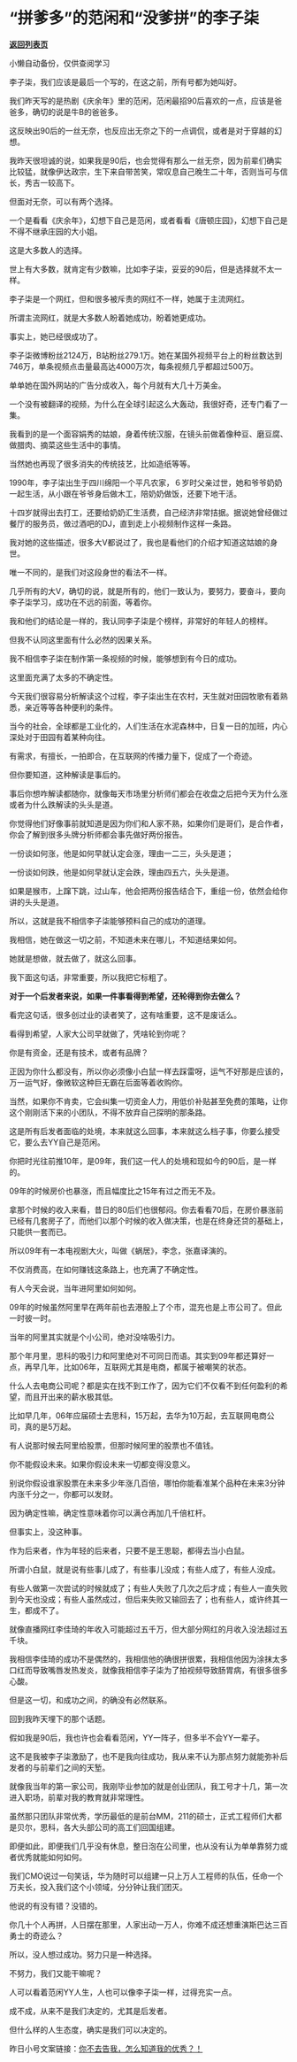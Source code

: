 # “拼爹多”的范闲和“没爹拼”的李子柒

[**返回列表页**](/gzh/记忆承载)

小懒自动备份，仅供查阅学习

李子柒，我们应该是最后一个写的，在这之前，所有号都为她叫好。

  

我们昨天写的是热剧《庆余年》里的范闲，范闲最招90后喜欢的一点，应该是爸爸多，确切的说是牛B的爸爸多。

  

这反映出90后的一丝无奈，也反应出无奈之下的一点调侃，或者是对于穿越的幻想。

  

我昨天很坦诚的说，如果我是90后，也会觉得有那么一丝无奈，因为前辈们确实比较猛，就像伊达政宗，生下来自带苦笑，常叹息自己晚生二十年，否则当可与信长，秀吉一较高下。

  

但面对无奈，可以有两个选择。

  

一个是看看《庆余年》，幻想下自己是范闲，或者看看《唐顿庄园》，幻想下自己是不得不继承庄园的大小姐。

  

这是大多数人的选择。

  

世上有大多数，就肯定有少数嘛，比如李子柒，妥妥的90后，但是选择就不太一样。

  

李子柒是一个网红，但和很多被斥责的网红不一样，她属于主流网红。

  

所谓主流网红，就是大多数人盼着她成功，盼着她更成功。

  

事实上，她已经很成功了。

  

李子柒微博粉丝2124万，B站粉丝279.1万。她在某国外视频平台上的粉丝数达到746万，单条视频点击量最高达4000万次，每条视频几乎都超过500万。

  

单单她在国外网站的广告分成收入，每个月就有大几十万美金。

  

一个没有被翻译的视频，为什么在全球引起这么大轰动，我很好奇，还专门看了一集。

  

我看到的是一个面容娟秀的姑娘，身着传统汉服，在镜头前做着像种豆、磨豆腐、做腊肉、摘菜这些生活中的事情。

  

当然她也再现了很多消失的传统技艺，比如造纸等等。

  

1990年，李子柒出生于四川绵阳一个平凡农家，６岁时父亲过世，她和爷爷奶奶一起生活，从小跟在爷爷身后做木工，陪奶奶做饭，还要下地干活。

  

十四岁就得出去打工，还要给奶奶汇生活费，自己经济非常拮据。据说她曾经做过餐厅的服务员，做过酒吧的DJ，直到走上小视频制作这样一条路。

  

我对她的这些描述，很多大V都说过了，我也是看他们的介绍才知道这姑娘的身世。

  

唯一不同的，是我们对这段身世的看法不一样。

  

几乎所有的大V，确切的说，就是所有的，他们一致认为，要努力，要奋斗，要向李子柒学习，成功在不远的前面，等着你。

  

我和他们的结论是一样的，我认同李子柒是个榜样，非常好的年轻人的榜样。

  

但我不认同这里面有什么必然的因果关系。

  

我不相信李子柒在制作第一条视频的时候，能够想到有今日的成功。

  

这里面充满了太多的不确定性。

  

今天我们很容易分析解读这个过程，李子柒出生在农村，天生就对田园牧歌有着熟悉，亲近等等各种便利的条件。

  

当今的社会，全球都是工业化的，人们生活在水泥森林中，日复一日的加班，内心深处对于田园有着某种向往。

  

有需求，有擅长，一拍即合，在互联网的传播力量下，促成了一个奇迹。

  

但你要知道，这种解读是事后的。

  

事后你想咋解读都随你，就像每天市场里分析师们都会在收盘之后把今天为什么涨或者为什么跌解读的头头是道。

  

你觉得他们好像事前就知道是因为你们和人家不熟，如果你们是哥们，是合作者，你会了解到很多头牌分析师都会事先做好两份报告。

  

一份谈如何涨，他是如何早就认定会涨，理由一二三，头头是道；

一份谈如何跌，他是如何早就认定会跌，理由四五六，头头是道。

  

如果是猴市，上蹿下跳，过山车，他会把两份报告结合下，重组一份，依然会给你讲的头头是道。

  

所以，这就是我不相信李子柒能够预料自己的成功的道理。

  

我相信，她在做这一切之前，不知道未来在哪儿，不知道结果如何。

  

她就是想做，就去做了，就这么回事。

  

我下面这句话，非常重要，所以我把它标粗了。

  

 **对于一个后发者来说，如果一件事看得到希望，还轮得到你去做么？**

  

看完这句话，很多创过业的读者笑了，这有啥重要，这不是废话么。

  

看得到希望，人家大公司早就做了，凭啥轮到你呢？

  

你是有资金，还是有技术，或者有品牌？

  

正因为你什么都没有，所以你必须像小白鼠一样去踩雷呀，运气不好那是应该的，万一运气好，像微软这种巨无霸在后面等着收购你。

  

当然，如果你不肯卖，它会纠集一切资金人力，用低价补贴甚至免费的策略，让你这个刚刚活下来的小团队，不得不放弃自己探明的那条路。

  

这是所有后发者面临的处境，本来就这么回事，本来就这么档子事，你要么接受它，要么去YY自己是范闲。

  

你把时光往前推10年，是09年，我们这一代人的处境和现如今的90后，是一样的。

  

09年的时候房价也暴涨，而且幅度比之15年有过之而无不及。

  

拿那个时候的收入来看，昔日的80后们也很郁闷。你去看看70后，在房价暴涨前已经有几套房子了，而他们以那个时候的收入做决策，也是在终身还贷的基础上，只能供一套而已。

  

所以09年有一本电视剧大火，叫做《蜗居》，李念，张嘉译演的。

  

不仅消费高，在如何赚钱这条路上，也充满了不确定性。

  

有人今天会说，当年进阿里如何如何。

  

09年的时候虽然阿里早在两年前也去港股上了个市，混充也是上市公司了。但此一时彼一时。

  

当年的阿里其实就是个小公司，绝对没啥吸引力。

  

那个年月里，思科的吸引力和阿里绝对不可同日而语。其实到09年都还算好一点，再早几年，比如06年，互联网尤其是电商，都属于被嘲笑的状态。

  

什么人去电商公司呢？都是实在找不到工作了，因为它们不仅看不到任何盈利的希望，而且开出来的薪水极其低。

  

比如早几年，06年应届硕士去思科，15万起，去华为10万起，去互联网电商公司，真的是5万起。

  

有人说那时候去阿里给股票，但那时候阿里的股票也不值钱。

  

你不能假设未来。如果你假设未来一切都变得没意义。

  

别说你假设谁家股票在未来多少年涨几百倍，哪怕你能看准某个品种在未来3分钟内涨千分之一，你都可以发财。

  

因为确定性嘛，确定性意味着你可以满仓再加几千倍杠杆。

  

但事实上，没这种事。

  

作为后来者，作为年轻的后来者，只要不是王思聪，都得去当小白鼠。

  

所谓小白鼠，就是说有些事儿成了，有些事儿没成；有些人成了，有些人没成。

  

有些人做第一次尝试的时候就成了；有些人失败了几次之后才成；有些人一直失败到今天也没成；有些人虽然成过，但后来失败又输回去了；也有些人，或许终其一生，都成不了。

  

就像直播网红李佳琦的年收入可能超过五千万，但大部分网红的月收入没法超过五千块。

  

我相信李佳琦的成功不是偶然的，我相信他的确很拼很累，我相信他因为涂抹太多口红而导致嘴唇发热发炎，就像我相信李子柒为了拍视频导致肠胃病，有很多很多心酸。

  

但是这一切，和成功之间，的确没有必然联系。

  

回到我昨天埋下的那个话题。

  

假如我是90后，我也许也会看看范闲，YY一阵子，但多半不会YY一辈子。

  

这不是我被李子柒激励了，也不是我向往成功，我从来不认为那点努力就能弥补后发者的与前辈们之间的天堑。

  

就像我当年的第一家公司，我刚毕业参加的就是创业团队，我工号才十几，第一次进入职场，前辈对我的教育就非常理性。

  

虽然那只团队非常优秀，学历最低的是前台MM，211的硕士，正式工程师们大都是贝尔，思科，各大头部公司的高工们回国组建。

  

即便如此，即便我们几乎没有休息，整日泡在公司里，也从没有认为单单靠努力或者优秀就能如何如何。

  

我们CMO说过一句笑话，华为随时可以组建一只上万人工程师的队伍，任命一个万夫长，投入我们这个小领域，分分钟让我们团灭。

  

他说的有没有错？没错的。

  

你几十个人再拼，人日摆在那里，人家出动一万人，你难不成还想重演斯巴达三百勇士的奇迹么？

  

所以，没人想过成功。努力只是一种选择。

  

不努力，我们又能干嘛呢？

  

人可以看着范闲YY人生，人也可以像李子柒一样，过得充实一点。

  

成不成，从来不是我们决定的，尤其是后发者。

  

但什么样的人生态度，确实是我们可以决定的。

  

昨日小号文案链接：[你不去告我，怎么知道我的优秀？！](https://mp.weixin.qq.com/s?__biz=MzU3NDc5Nzc0NQ==&mid=2247486086&idx=2&sn=6a25d3932d14e8671cfb80049f90e0cb&chksm=fd2da858ca5a214ebc737c83688bb83b70f10a8f7e7f8a70113ab6a7daf713277c6e5e044c0f&token=873941457&lang=zh_CN&scene=21#wechat_redirect)

